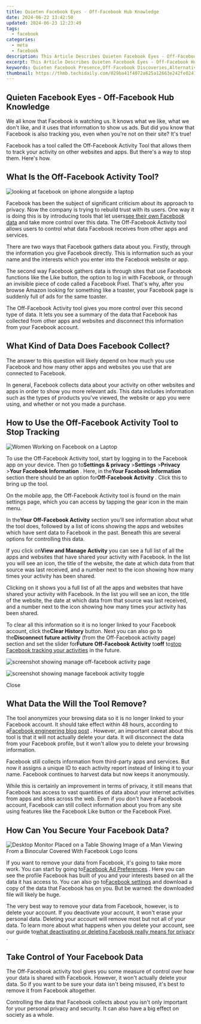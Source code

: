 ```yaml
---
title: Quieten Facebook Eyes - Off-Facebook Hub Knowledge
date: 2024-06-22 13:42:50
updated: 2024-06-23 12:23:49
tags:
  - facebook
categories:
  - meta
  - facebook
description: This Article Describes Quieten Facebook Eyes - Off-Facebook Hub Knowledge
excerpt: This Article Describes Quieten Facebook Eyes - Off-Facebook Hub Knowledge
keywords: Quieten Facebook Presence,Off-Facebook Discoveries,Alternative Social Platforms,Away From Facebook Insights,Disconnecting From FB News,Explore Beyond Facebook,Hub of Non-FB Knowledge
thumbnail: https://thmb.techidaily.com/029ba41f4072a625a12663e242fe0241f864e3cc7e4fb5de060add9d7faf8df5.jpg
---
```


## Quieten Facebook Eyes - Off-Facebook Hub Knowledge

 We all know that Facebook is watching us. It knows what we like, what we don't like, and it uses that information to show us ads. But did you know that Facebook is also tracking you, even when you're not on their site? It's true!

 Facebook has a tool called the Off-Facebook Activity Tool that allows them to track your activity on other websites and apps. But there's a way to stop them. Here's how.

## What Is the Off-Facebook Activity Tool?

![looking at facebook on iphone alongside a laptop](https://static1.makeuseofimages.com/wordpress/wp-content/uploads/2022/07/Facebook-app-smartphone.jpg)

 Facebook has been the subject of significant criticism about its approach to privacy. Now the company is trying to rebuild trust with its users. One way it is doing this is by introducing tools that let users[see their own Facebook data](https://www.makeuseof.com/tag/everything-facebook-recording/) and take more control over this data. The Off-Facebook Activity tool allows users to control what data Facebook receives from other apps and services.

 There are two ways that Facebook gathers data about you. Firstly, through the information you give Facebook directly. This is information such as your name and the interests which you enter into the Facebook website or app.

 The second way Facebook gathers data is through sites that use Facebook functions like the Like button, the option to log in with Facebook, or through an invisible piece of code called a Facebook Pixel. That's why, after you browse Amazon looking for something like a toaster, your Facebook page is suddenly full of ads for the same toaster.

 The Off-Facebook Activity tool gives you more control over this second type of data. It lets you see a summary of the data that Facebook has collected from other apps and websites and disconnect this information from your Facebook account.

## What Kind of Data Does Facebook Collect?

 The answer to this question will likely depend on how much you use Facebook and how many other apps and websites you use that are connected to Facebook.

 In general, Facebook collects data about your activity on other websites and apps in order to show you more relevant ads. This data includes information such as the types of products you've viewed, the website or app you were using, and whether or not you made a purchase.

## How to Use the Off-Facebook Activity Tool to Stop Tracking

![Women Working on Facebook on a Laptop](https://static1.makeuseofimages.com/wordpress/wp-content/uploads/2022/07/Women-Working-on-Facebook-on-a-Laptop.jpg)

 To use the Off-Facebook Activity tool, start by logging in to the Facebook app on your device. Then go to**Settings & privacy** \>**Settings** \>**Privacy** \>**Your Facebook Information** . Here, in the**Your Facebook Information** section there should be an option for**Off-Facebook Activity** . Click this to bring up the tool.

 On the mobile app, the Off-Facebook Activity tool is found on the main settings page, which you can access by tapping the gear icon in the main menu.

 In the**Your Off-Facebook Activity** section you'll see information about what the tool does, followed by a list of icons showing the apps and websites which have sent data to Facebook in the past. Beneath this are several options for controlling this data.

 If you click on**View and Manage Activity** you can see a full list of all the apps and websites that have shared your activity with Facebook. In the list you will see an icon, the title of the website, the date at which data from that source was last received, and a number next to the icon showing how many times your activity has been shared.

 Clicking on it shows you a full list of all the apps and websites that have shared your activity with Facebook. In the list you will see an icon, the title of the website, the date at which data from that source was last received, and a number next to the icon showing how many times your activity has been shared.

 To clear all this information so it is no longer linked to your Facebook account, click the**Clear History** button. Next you can also go to the**Disconnect future activity** (from the Off-Facebook activity page) section and set the slider for**Future Off-Facebook Activity** to**off** to[stop Facebook tracking your activities](https://www.makeuseof.com/tag/facebook-tracking-stop/) in the future.

![screenshot showing manage off-facebook activity page](https://static1.makeuseofimages.com/wordpress/wp-content/uploads/2022/10/screenshot-showing-manage-off-facebook-activity-page.jpg)

![screenshot showing manage facebook activity toggle](https://static1.makeuseofimages.com/wordpress/wp-content/uploads/2022/10/screenshot-showing-manage-facebook-activity-toggle.jpg)

Close

## What Data the Will the Tool Remove?

 The tool anonymizes your browsing data so it is no longer linked to your Facebook account. It should take effect within 48 hours, according to a[Facebook engineering blog post](https://engineering.fb.com/data-infrastructure/off-facebook-activity/) . However, an important caveat about this tool is that it will not actually delete your data. It will disconnect the data from your Facebook profile, but it won't allow you to delete your browsing information.

 Facebook still collects information from third-party apps and services. But now it assigns a unique ID to each activity report instead of linking it to your name. Facebook continues to harvest data but now keeps it anonymously.

 While this is certainly an improvement in terms of privacy, it still means that Facebook has access to vast quantities of data about your internet activities from apps and sites across the web. Even if you don't have a Facebook account, Facebook can still collect information about you from any site using features like the Facebook Like button or the Facebook Pixel.

## How Can You Secure Your Facebook Data?

![Desktop Monitor Placed on a Table Showing Image of a Man Viewing From a Binocular Covered With Facebook Logo Icons](https://static0.makeuseofimages.com/wordpress/wp-content/uploads/2022/10/Desktop-Monitor-Placed-on-a-Table-Showing-Image-of-a-Man-Viewing-From-a-Binocular-Covered-With-Facebook-Logo-Icons.jpg)

 If you want to remove your data from Facebook, it's going to take more work. You can start by going to[Facebook Ad Preferences](https://www.facebook.com/ads/preferences/) . Here you can see the profile Facebook has built of you and your interests based on all the data it has access to. You can also go to[Facebook settings](http://www.facebook.com/settings) and download a copy of the data that Facebook has on you. But be warned: the downloaded file will likely be huge.

 The very best way to remove your data from Facebook, however, is to delete your account. If you deactivate your account, it won't erase your personal data. Deleting your account will remove most but not all of your data. To learn more about what happens when you delete your account, see our guide to[what deactivating or deleting Facebook really means for privacy](https://www.makeuseof.com/tag/deactivating-deleting-facebook-privacy/) .

## Take Control of Your Facebook Data

 The Off-Facebook activity tool gives you some measure of control over how your data is shared with Facebook. However, it won't actually delete your data. So if you want to be sure your data isn't being misused, it's best to remove it from Facebook altogether.

 Controlling the data that Facebook collects about you isn't only important for your personal privacy and security. It can also have a big effect on society as a whole.


<ins class="adsbygoogle"
     style="display:block"
     data-ad-format="autorelaxed"
     data-ad-client="ca-pub-7571918770474297"
     data-ad-slot="1223367746"></ins>



<ins class="adsbygoogle"
     style="display:block"
     data-ad-client="ca-pub-7571918770474297"
     data-ad-slot="8358498916"
     data-ad-format="auto"
     data-full-width-responsive="true"></ins>
